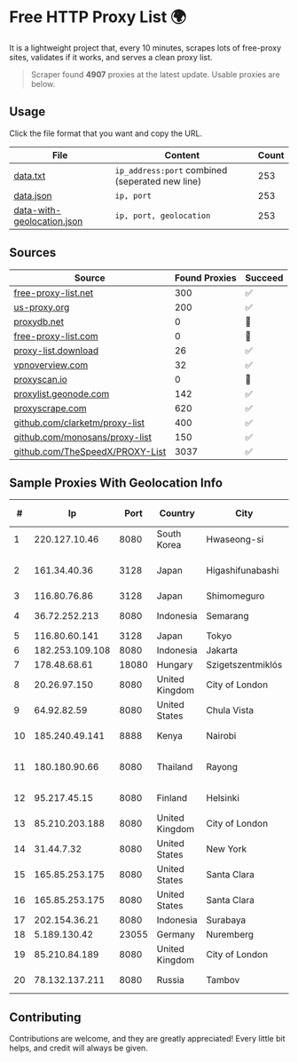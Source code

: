 
# Free HTTP Proxy List 🌍

It is a lightweight project that, every 10 minutes, scrapes lots of free-proxy sites, validates if it works, and serves a clean proxy list.


> Scraper found **4907** proxies at the latest update. Usable proxies are below.

## Usage

Click the file format that you want and copy the URL.


|File|Content|Count|
|----|-------|-----|
|[data.txt](https://raw.githubusercontent.com/themiralay/Proxy-List-World/master/data.txt)|`ip_address:port` combined (seperated new line)|253|
|[data.json](https://raw.githubusercontent.com/themiralay/Proxy-List-World/master/data.json)|`ip, port`|253|
|[data-with-geolocation.json](https://raw.githubusercontent.com/themiralay/Proxy-List-World/master/data-with-geolocation.json)|`ip, port, geolocation`|253|

## Sources

|Source|Found Proxies|Succeed|
|------|-------------|-------|
|[free-proxy-list.net](https://free-proxy-list.net)|300|✅|
|[us-proxy.org](https://www.us-proxy.org)|200|✅|
|[proxydb.net](http://proxydb.net)|0|🚫|
|[free-proxy-list.com](https://free-proxy-list.com/?page=&port=&type%5B%5D=http&type%5B%5D=https&up_time=0&search=Search)|0|🚫|
|[proxy-list.download](https://www.proxy-list.download/HTTP)|26|✅|
|[vpnoverview.com](https://vpnoverview.com/privacy/anonymous-browsing/free-proxy-servers)|32|✅|
|[proxyscan.io](https://www.proxyscan.io)|0|🚫|
|[proxylist.geonode.com](https://proxylist.geonode.com/api/proxy-list?limit=300&page=1&sort_by=lastChecked&sort_type=desc&protocols=http,https)|142|✅|
|[proxyscrape.com](https://api.proxyscrape.com/v2/?request=displayproxies&protocol=http&timeout=10000&country=all&ssl=all&anonymity=all)|620|✅|
|[github.com/clarketm/proxy-list](https://raw.githubusercontent.com/clarketm/proxy-list/master/proxy-list-raw.txt)|400|✅|
|[github.com/monosans/proxy-list](https://raw.githubusercontent.com/monosans/proxy-list/main/proxies/http.txt)|150|✅|
|[github.com/TheSpeedX/PROXY-List](https://raw.githubusercontent.com/TheSpeedX/PROXY-List/master/http.txt)|3037|✅|


## Sample Proxies With Geolocation Info

|#|Ip|Port|Country|City|Internet Service Provider|
|-|--|----|-------|----|-------------------------|
|1|220.127.10.46|8080|South Korea|Hwaseong-si|Korea Telecom|
|2|161.34.40.36|3128|Japan|Higashifunabashi|NTT PC Communications, Inc.|
|3|116.80.76.86|3128|Japan|Shimomeguro|InfoSphere|
|4|36.72.252.213|8080|Indonesia|Semarang|PT. TELKOM INDONESIA|
|5|116.80.60.141|3128|Japan|Tokyo|InfoSphere|
|6|182.253.109.108|8080|Indonesia|Jakarta|Biznet Metronet|
|7|178.48.68.61|18080|Hungary|Szigetszentmiklós|UPC|
|8|20.26.97.150|8080|United Kingdom|City of London|Microsoft Corporation|
|9|64.92.82.59|8080|United States|Chula Vista|Momentum Telecom, Inc.|
|10|185.240.49.141|8888|Kenya|Nairobi|Servercore Africa Ltd|
|11|180.180.90.66|8080|Thailand|Rayong|TOT Public Company Limited|
|12|95.217.45.15|8080|Finland|Helsinki|Hetzner Online GmbH|
|13|85.210.203.188|8080|United Kingdom|City of London|Microsoft Corporation|
|14|31.44.7.32|8080|United States|New York|ITGLOBAL.COM NL B.V.|
|15|165.85.253.175|8080|United States|Santa Clara|Google LLC|
|16|165.85.253.175|8080|United States|Santa Clara|Google LLC|
|17|202.154.36.21|8080|Indonesia|Surabaya|RADNET-BDG|
|18|5.189.130.42|23055|Germany|Nuremberg|Contabo GmbH|
|19|85.210.84.189|8080|United Kingdom|City of London|Microsoft Corporation|
|20|78.132.137.211|8080|Russia|Tambov|OJSC Rostelecom|



## Contributing

Contributions are welcome, and they are greatly appreciated! Every
little bit helps, and credit will always be given.


